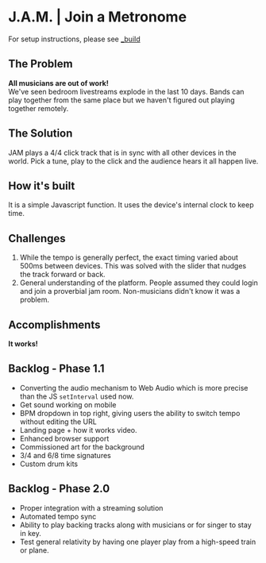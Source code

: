 # J.A.M. | Join a Metronome

For setup instructions, please see [_build](https://github.com/CJohnDesign/_Build)

## The Problem

**All musicians are out of work!**<br/>
We've seen bedroom livestreams explode in the last 10 days. Bands can play together from the same place but we haven't figured out playing together remotely.  

## The Solution
JAM plays a 4/4 click track that is in sync with all other devices in the world. Pick a tune, play to the click and the audience hears it all happen live.

## How it's built
It is a simple Javascript function. It uses the device's internal clock to keep time.

## Challenges
1) While the tempo is generally perfect, the exact timing varied about 500ms between devices. This was solved with the slider that nudges the track forward or back.  
2) General understanding of the platform. People assumed they could login and join a proverbial jam room. Non-musicians didn't know it was a problem.

## Accomplishments
**It works!**

## Backlog - Phase 1.1
* Converting the audio mechanism to Web Audio which is more precise than the JS `setInterval` used now.
* Get sound working on mobile
* BPM dropdown in top right, giving users the ability to switch tempo without editing the URL
* Landing page + how it works video.
* Enhanced browser support
* Commissioned art for the background
* 3/4 and 6/8 time signatures
* Custom drum kits

## Backlog - Phase 2.0
* Proper integration with a streaming solution
* Automated tempo sync
* Ability to play backing tracks along with musicians or for singer to stay in key. 
* Test general relativity by having one player play from a high-speed train or plane. 
